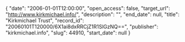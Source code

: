 {
  "date": "2006-01-01T12:00:00", 
  "open_access": false, 
  "target_url": "http://www.kirkmichael.info/", 
  "description": "", 
  "end_date": null, 
  "title": "Kirkmichael Trust", 
  "record_id": "20060101T120000/6X1ai8dxRRCjZ1R1SlGzNQ==", 
  "publisher": "kirkmichael.info", 
  "slug": 44910, 
  "start_date": null
}

